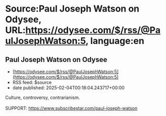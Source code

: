 # Source:Paul Joseph Watson on Odysee, URL:https://odysee.com/$/rss/@PaulJosephWatson:5, language:en

## Paul Joseph Watson on Odysee
 - [https://odysee.com/$/rss/@PaulJosephWatson:5](https://odysee.com/$/rss/@PaulJosephWatson:5)
 - RSS feed: $source
 - date published: 2025-02-04T00:18:04.243717+00:00

Culture, controversy, contrarianism.<br /><br />SUPPORT: https://www.subscribestar.com/paul-joseph-watson

